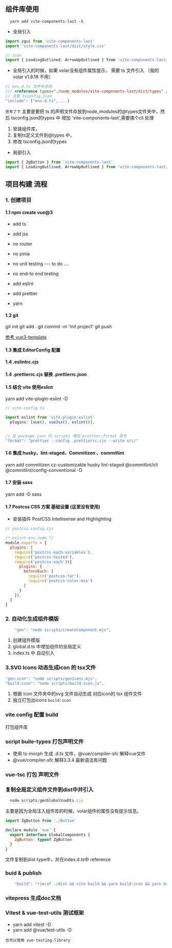## 组件库使用
```shell
  yarn add vite-components-last -S
```
- 全局引入
```js
import zgui from 'vite-components-last'
import 'vite-components-last/dist/style.css'

// icon
import { LoadingOutlined, ArrowUpOutlined } from 'vite-components-last/icon'
```
- 全局引入的时候，如果 volar没有组件属性提示， 需要 ts 文件引入 （我的volar v1.8.18 不用）
```js
// env.d.ts 文件中添加
/// <reference types="./node_modules/vite-components-last/dist/types" />
// 注意 tsconfig.json
"include": ["env.d.ts",....]

```
`思考了下` 主要是要把 ts 的声明文件存放到node_modules的@types文件夹中，然后 tsconfig.json的types 中 增加 'vite-components-last',需要搞个cli 处理
1. 安装组件库，  
2. 复制ts定义文件到@types 中，
3. 修改 tsconfig.json的types

- 局部引入
```js
import { ZgButton } from 'vite-components-last'
import { LoadingOutlined, ArrowUpOutlined } from 'vite-components-last/icon'
```



## 项目构建 流程
### 1. 创建项目 

#### 1.1 npm create vue@3

* add ts
* add jsx
* no router
* no pinia
* no unit testing --- to do ....
* no end-to end testing
* add eslint
* add prettier

* yarn

#### 1.2 git
git init
git add .
git commit -m 'init project'
git push

[参考 vue3-template](https://github.com/RyanLYC/vue3-template)

#### 1.3 集成 EditorConfig 配置
#### 1.4 .eslintrc.cjs
#### 1.4 .prettierrc.cjs 替换 .prettierrc.json
#### 1.5 结合 vite 使用eslint
yarn add vite-plugin-eslint -D

```ts
// vite.config.ts

import eslint from 'vite-plugin-eslint'
  plugins: [vue(), vueJsx(), eslint()],


// 在 package.json 的 scripts 增加 prettier:format 命令  
"format": "prettier --config .prettierrc.cjs --write src/"   

```

#### 1.6  集成 husky、lint-staged、Commitizen 、commitlint
yarn add commitizen cz-customizable husky lint-staged @commitlint/cli @commitlint/config-conventional -D 


#### 1.7 安装 sass
yarn add -D sass  
#### 1.7 Postcss CSS 方案 基础设置 (这里没有使用)
* 安装插件 PostCSS Intellisense and Highlighting

```js
// postcss.config.cjs

/* eslint-env node */
module.exports = {
  plugins: [
    require('postcss-each-variables'),
    require('postcss-nested'),
    require('postcss-each')({
      plugins: {
        beforeEach: [
          require('postcss-for'),
          require('postcss-color-mix')
        ]
      }
    }),
  ]
}
```

### 2. 自动化生成组件模版
```js
    "gen": "node scripts/createComponent.mjs",
```
1. 创建组件模版
2. global.d.ts 中增加组件的全局定义
3. index.ts 中 自动引入

### 3.SVG Icons 动态生成icon 的 tsx文件
```js
"gen:icon": "node scripts/genIcons.mjs",
"build:icon": "node scripts/build-icon.js",
```
1. 根据 icon 文件夹中的svg 文件自动生成 对应icon的 tsx 组件文件
2. 独立打包出icons `build:icon`

### vite config 配置 build
打包组件库

### script buile-types 打包声明文件 
 * 使用 ts-morph 生成 .d.ts 文件，@vue/compiler-sfc 解释vue文件
 * @vue/compiler-sfc 解释3.3.4 最新语法有问题 

### vue-tsc 打包 声明文件

### 复制全局定义组件文件到dist中并引入
```js
  node scripts/genGlobalVueDts.cjs
```
主要是因为全局注入组件库的时候，volar组件的属性没有提示信息。
```js
import ZgButton from './Button'

declare module 'vue' {
  export interface GlobalComponents {
    ZgButton: typeof ZgButton
  }
}

```
文件复制到dist type中，并在index.d.ts中 reference

### buid & publish
```js
    "build": "rimraf ./dist && vite build && yarn build:icon && yarn build:tsc && node scripts/genGlobalVueDts.cjs"
```

### vitepress 生成doc文档

### Vitest & vue-test-utils 测试框架
* yarn add  vitest -D
* yarn add  @vue/test-utils -D

` 也可以使用 vue-testing-library `
